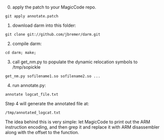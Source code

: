 0. apply the patch to your MagicCode repo.
```
git apply annotate.patch
```
1. download darm into this folder:
```
git clone git://github.com/jbremer/darm.git
```
2. compile darm:
```
cd darm; make;
```
3. call get_nm.py to populate the dynamic relocation symbols to /tmp/sopickle
```
get_nm.py sofilename1.so sofilename2.so ...
```
4. run annotate.py:
```
annotate logcat_file.txt
```

Step 4 will generate the annotated file at:
```
/tmp/annotated_logcat.txt
```

The idea behind this is very simple: let MagicCode to print out the ARM instruction encoding, 
and then grep it and replace it with ARM disassembler along with the offset to the function.

